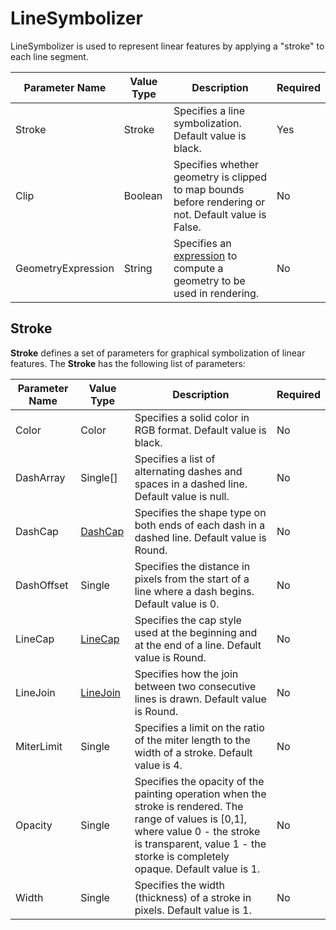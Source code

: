 # LineSymbolizer

LineSymbolizer is used to represent linear features by applying a "stroke" to each line segment. 

Parameter Name | Value Type | Description | Required
------------ | ------------- | ------------- | -------------
Stroke | Stroke | Specifies a line symbolization. Default value is black. | Yes
Clip | Boolean | Specifies whether geometry is clipped to map bounds before rendering or not. Default value is False. | No
GeometryExpression | String | Specifies an [expression](/usermanual/expressions/geometrytransformations) to compute a geometry to be used in rendering. | No


## Stroke

**Stroke** defines a set of parameters for graphical symbolization of linear features. The **Stroke** has the following list of parameters:

Parameter Name | Value Type | Description | Required
------------ | ------------- | ------------- | -------------
Color | Color | Specifies a solid color in RGB format. Default value is black. | No
DashArray | Single[] | Specifies a list of alternating dashes and spaces in a dashed line. Default value is null. | No
DashCap | [DashCap](https://msdn.microsoft.com/en-us/library/wk68eecs%28v=vs.110%29.aspx) | Specifies the shape type on both ends of each dash in a dashed line. Default value is Round. | No
DashOffset | Single | Specifies the distance in pixels from the start of a line where a dash begins. Default value is 0. | No
LineCap | [LineCap](https://msdn.microsoft.com/en-us/library/system.drawing.drawing2d.linecap%28v=vs.110%29.aspx) | Specifies the cap style used at the beginning and at the end of a line. Default value is Round. | No
LineJoin | [LineJoin](https://msdn.microsoft.com/en-us/library/system.drawing.pen.linejoin%28v=vs.110%29.aspx) | Specifies how the join between two consecutive lines is drawn. Default value is Round. | No
MiterLimit | Single | Specifies a limit on the ratio of the miter length to the width of a stroke. Default value is 4. | No
Opacity | Single | Specifies the opacity of the painting operation when the stroke is rendered. The range of values is [0,1], where value 0  - the stroke is transparent, value 1 - the storke is completely opaque. Default value is 1. | No
Width | Single | Specifies the width (thickness) of a stroke in pixels. Default value is 1. | No
